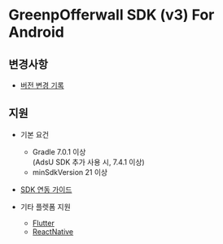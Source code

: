 # GreenpOfferwall SDK (v3) For Android
## 변경사항
- [버전 변경 기록](https://github.com/rnd-adforus/GreenpSDK_Android/releases)
## 지원
- 기본 요건
    - Gradle 7.0.1 이상 <br>
      (AdsU SDK 추가 사용 시, 7.4.1 이상)
    - minSdkVersion 21 이상

- [SDK 연동 가이드](https://github.com/rnd-adforus/GreenpSDK_Android/wiki/Greenp-Offerwall-Android-v3-%EC%97%B0%EB%8F%99%EA%B0%80%EC%9D%B4%EB%93%9C)
- 기타 플렛폼 지원
    - [Flutter](https://github.com/rnd-adforus/GreenpSDK_Android/wiki/GreenpOfferwall-(v3)-SDK-for-Flutter-(AOS)-%EC%A7%80%EC%9B%90-%EA%B0%80%EC%9D%B4%EB%93%9C)
    - [ReactNative](https://github.com/rnd-adforus/GreenpSDK_Android/wiki/ReactNative-GreenpOfferwall-SDK-%EA%B0%80%EC%9D%B4%EB%93%9C)
